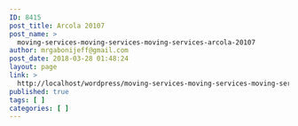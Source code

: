 ```yaml
---
ID: 8415
post_title: Arcola 20107
post_name: >
  moving-services-moving-services-moving-services-arcola-20107
author: mrgabonijeff@gmail.com
post_date: 2018-03-28 01:48:24
layout: page
link: >
  http://localhost/wordpress/moving-services-moving-services-moving-services-arcola-20107/
published: true
tags: [ ]
categories: [ ]
---
```

